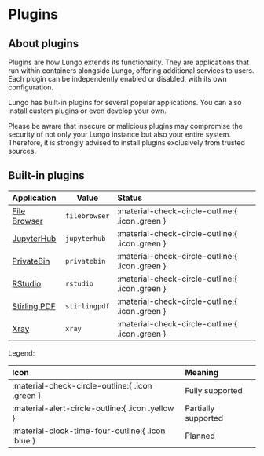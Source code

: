 # Plugins

## About plugins

Plugins are how Lungo extends its functionality. They are applications that run within containers alongside Lungo,
offering additional services to users. Each plugin can be independently enabled or disabled, with its own configuration.

Lungo has built-in plugins for several popular applications. You can also install custom plugins or even develop your
own.

Please be aware that insecure or malicious plugins may compromise the security of not only your Lungo instance but also
your entire system. Therefore, it is strongly advised to install plugins exclusively from trusted sources.

## Built-in plugins

| Application                                                      | Value         | Status                                          |
|:-----------------------------------------------------------------|---------------|:------------------------------------------------|
| [File Browser](https://filebrowser.org/)                         | `filebrowser` | :material-check-circle-outline:{ .icon .green } |
| [JupyterHub](https://jupyter.org/hub)                            | `jupyterhub`  | :material-check-circle-outline:{ .icon .green } |
| [PrivateBin](https://privatebin.info/)                           | `privatebin`  | :material-check-circle-outline:{ .icon .green } |
| [RStudio](https://posit.co/products/open-source/rstudio-server/) | `rstudio`     | :material-check-circle-outline:{ .icon .green } |
| [Stirling PDF](https://stirlingtools.com/)                       | `stirlingpdf` | :material-check-circle-outline:{ .icon .green } |
| [Xray](https://xtls.github.io/)                                  | `xray`        | :material-check-circle-outline:{ .icon .green } |

Legend:

| Icon                                              | Meaning             |
|:--------------------------------------------------|:--------------------|
| :material-check-circle-outline:{ .icon .green }   | Fully supported     |
| :material-alert-circle-outline:{ .icon .yellow }  | Partially supported |
| :material-clock-time-four-outline:{ .icon .blue } | Planned             |
